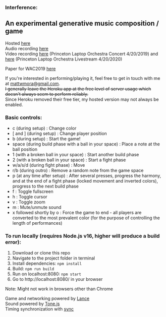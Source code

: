 ### Interference: 
An experimental generative music composition / game
---
Hosted [here](https://interference.herokuapp.com)  
Audio recording [here](https://soundcloud.com/user-519512177/interference-042019)  
Video recording [here](https://www.youtube.com/watch?v=C-5P3hXuGfs) (Princeton Laptop Orchestra Concert 4/20/2019) and [here](https://youtu.be/uD4tDYiHQnM) (Princeton Laptop Orchestra Livestream 4/20/2020)  

Paper for WAC2019 [here](https://www.ntnu.edu/documents/1282113268/1290797448/WAC2019-CameraReadySubmission-43.pdf/c2dec2c2-c34a-122d-be16-465082b3afbd?t=1575329716758)  

If you're interested in performing/playing it, feel free to get in touch with me at mattwmora@gmail.com.<br>
~~I generally leave the Heroku app at the free level of server usage which doesn't always seem to perform reliably.~~<br>
Since Heroku removed their free tier, my hosted version may not always be enabled.

### Basic controls:
- c (during setup) : Change color
- [ and ] (during setup) : Change player position
- b (during setup) : Start the game!
- space (during build phase with a ball in your space) : Place a note at the ball position
- 1 (with a broken ball in your space) : Start another build phase
- 2 (with a broken ball in your space) : Start a fight phase
- w/a/s/d (during fight phase) : Move
- r/b (during outro) : Remove a random note from the game space
- p (at any time after setup) : After several presses, progress the harmony, and at the end of a fight phase (locked movement and inverted colors), progress to the next build phase
- f : Toggle fullscreen
- h : Toggle cursor
- v : Toggle zoom
- m : Mute/unmute sound
- x followed shortly by o : Force the game to end - all players are converted to the most prevalent color (for the purpose of controlling the length of performances)

### To run locally (requires Node.js v16, higher will produce a build error):
1. Download or clone this repo
2. Navigate to the project folder in terminal
3. Install dependencies: `npm install`
4. Build: `npm run build`
5. Run on localhost:8080: `npm start`
6. Go to http://localhost:8080/ in your browser

Note:
Might not work in browsers other than Chrome

Game and networking powered by [Lance](http://lance.gg/)  
Sound powered by [Tone.js](https://tonejs.github.io/)  
Timing synchronization with [sync](https://github.com/collective-soundworks/sync) 
